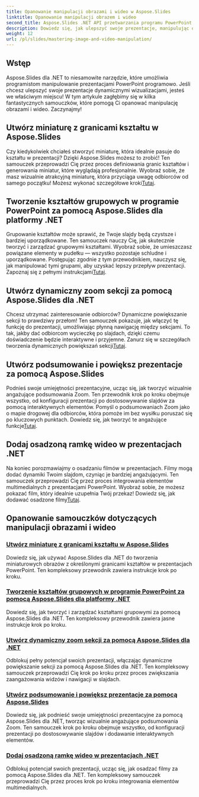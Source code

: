 ```yaml
---
title: Opanowanie manipulacji obrazami i wideo w Aspose.Slides
linktitle: Opanowanie manipulacji obrazem i wideo
second_title: Aspose.Slides .NET API przetwarzania programu PowerPoint
description: Dowiedz się, jak ulepszyć swoje prezentacje, manipulując obrazami i filmami za pomocą Aspose.Slides dla .NET. Ten kompleksowy przewodnik obejmuje samouczki krok po kroku.
weight: 12
url: /pl/slides/mastering-image-and-video-manipulation/
---
```

## Wstęp

Aspose.Slides dla .NET to niesamowite narzędzie, które umożliwia programistom manipulowanie prezentacjami PowerPoint programowo. Jeśli chcesz ulepszyć swoje prezentacje dynamicznymi wizualizacjami, jesteś we właściwym miejscu! W tym artykule zagłębimy się w kilka fantastycznych samouczków, które pomogą Ci opanować manipulację obrazami i wideo. Zaczynajmy!

## Utwórz miniaturę z granicami kształtu w Aspose.Slides

 Czy kiedykolwiek chciałeś stworzyć miniaturę, która idealnie pasuje do kształtu w prezentacji? Dzięki Aspose.Slides możesz to zrobić! Ten samouczek przeprowadzi Cię przez proces definiowania granic kształtów i generowania miniatur, które wyglądają profesjonalnie. Wyobraź sobie, że masz wizualnie atrakcyjną miniaturę, która przyciąga uwagę odbiorców od samego początku! Możesz wykonać szczegółowe kroki[Tutaj](./create-thumbnail-bounds-shape/).

## Tworzenie kształtów grupowych w programie PowerPoint za pomocą Aspose.Slides dla platformy .NET

Grupowanie kształtów może sprawić, że Twoje slajdy będą czystsze i bardziej uporządkowane. Ten samouczek nauczy Cię, jak skutecznie tworzyć i zarządzać grupowymi kształtami. Wyobraź sobie, że umieszczasz powiązane elementy w pudełku — wszystko pozostaje schludne i uporządkowane. Postępując zgodnie z tym przewodnikiem, nauczysz się, jak manipulować tymi grupami, aby uzyskać lepszy przepływ prezentacji. Zapoznaj się z pełnymi instrukcjami[Tutaj](./create-group-shapes/).

## Utwórz dynamiczny zoom sekcji za pomocą Aspose.Slides dla .NET

 Chcesz utrzymać zainteresowanie odbiorców? Dynamiczne powiększanie sekcji to prawdziwy przełom! Ten samouczek pokazuje, jak włączyć tę funkcję do prezentacji, umożliwiając płynną nawigację między sekcjami. To tak, jakby dać odbiorcom wycieczkę po slajdach, dzięki czemu doświadczenie będzie interaktywne i przyjemne. Zanurz się w szczegółach tworzenia dynamicznych powiększań sekcji[Tutaj](./create-dynamic-section-zoom/).

## Utwórz podsumowanie i powiększ prezentacje za pomocą Aspose.Slides

Podnieś swoje umiejętności prezentacyjne, ucząc się, jak tworzyć wizualnie angażujące podsumowania Zoom. Ten przewodnik krok po kroku obejmuje wszystko, od konfiguracji prezentacji po dostosowywanie slajdów za pomocą interaktywnych elementów. Pomyśl o podsumowaniach Zoom jako o mapie drogowej dla odbiorców, która pomoże im bez wysiłku poruszać się po kluczowych punktach. Dowiedz się, jak tworzyć te angażujące funkcje[Tutaj](./create-summary-zoom/).

## Dodaj osadzoną ramkę wideo w prezentacjach .NET

 Na koniec porozmawiajmy o osadzaniu filmów w prezentacjach. Filmy mogą dodać dynamiki Twoim slajdom, czyniąc je bardziej angażującymi. Ten samouczek przeprowadzi Cię przez proces integrowania elementów multimedialnych z prezentacjami PowerPoint. Wyobraź sobie, że możesz pokazać film, który idealnie uzupełnia Twój przekaz! Dowiedz się, jak dodawać osadzone filmy[Tutaj](./add-embedded-videos-frame/).

## Opanowanie samouczków dotyczących manipulacji obrazami i wideo
### [Utwórz miniaturę z granicami kształtu w Aspose.Slides](./create-thumbnail-bounds-shape/)
Dowiedz się, jak używać Aspose.Slides dla .NET do tworzenia miniaturowych obrazów z określonymi granicami kształtów w prezentacjach PowerPoint. Ten kompleksowy przewodnik zawiera instrukcje krok po kroku.
### [Tworzenie kształtów grupowych w programie PowerPoint za pomocą Aspose.Slides dla platformy .NET](./create-group-shapes/)
Dowiedz się, jak tworzyć i zarządzać kształtami grupowymi za pomocą Aspose.Slides dla .NET. Ten kompleksowy przewodnik zawiera jasne instrukcje krok po kroku.
### [Utwórz dynamiczny zoom sekcji za pomocą Aspose.Slides dla .NET](./create-dynamic-section-zoom/)
Odblokuj pełny potencjał swoich prezentacji, włączając dynamiczne powiększanie sekcji za pomocą Aspose.Slides dla .NET. Ten kompleksowy samouczek przeprowadzi Cię krok po kroku przez proces zwiększania zaangażowania widzów i nawigacji w slajdach.
### [Utwórz podsumowanie i powiększ prezentacje za pomocą Aspose.Slides](./create-summary-zoom/)
Dowiedz się, jak podnieść swoje umiejętności prezentacyjne za pomocą Aspose.Slides dla .NET, tworząc wizualnie angażujące podsumowania Zoom. Ten samouczek krok po kroku obejmuje wszystko, od konfiguracji prezentacji po dostosowywanie slajdów i dodawanie interaktywnych elementów.
### [Dodaj osadzoną ramkę wideo w prezentacjach .NET](./add-embedded-videos-frame/)
Odblokuj potencjał swoich prezentacji, ucząc się, jak osadzać filmy za pomocą Aspose.Slides dla .NET. Ten kompleksowy samouczek przeprowadzi Cię przez proces krok po kroku integrowania elementów multimedialnych.